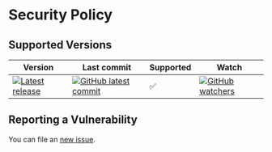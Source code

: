 # Security Policy

## Supported Versions
| Version | Last commit   | Supported         | Watch  |
| ------- | ------------- |------------------ | ------ |
| [![Latest release](https://badgen.net/github/release/meokullu/SubtitleParser)](https://github.com/meokullu/SubtitleParser/releases) | [![GitHub latest commit](https://badgen.net/github/last-commit/meokullu/SubtitleParser)](https://GitHub.com/meokullu/SubtitleParser/commit/) | :white_check_mark: | [![GitHub watchers](https://img.shields.io/github/watchers/meokullu/SubtitleParser.svg?style=social&label=Watch&maxAge=2592000)](https://GitHub.com/meokullu/SubtitleParser/watchers/)


## Reporting a Vulnerability

You can file an [new issue](https://github.com/meokullu/SubtitleParser/issues). 
